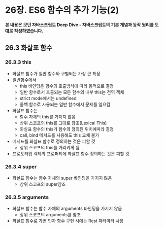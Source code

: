 # 26장. ES6 함수의 추가 기능(2)

**본 내용은 모던 자바스크립트 Deep Dive - 자바스크립트의 기본 개념과 동작 원리를 토대로 작성하였습니다.**

## 26.3 화살표 함수

### 26.3.3 this

* 화살표 함수가 일반 함수와 구별되는 가장 큰 특징
* 일반함수에서
  * this 바인딩은 함수의 호출방식에 따라 동적으로 결정
  * 일반 함수로서 호출되는 모든 함수의 내부 this는 전역 객체
  * strict mode에서는 undefined
  * 콜백 함수로 사용되는 일반 함수에서 문제를 일으킴
* 화살표 함수는
  * 함수 자체의 this를 가지지 않음
  * 상위 스코프의 this를 그대로 참조(Lexical This)
  * 화살표 함수의 this가 함수의 정의된 위치에따라 결정
  * call, bind 메서드를 사용해도 this 교체 불가
* 메서드를 화살표 함수로 정의하는 것은 피할 것
  * 상위 스코프의 this를 가리키게 됨
* 프로토타입 객체의 프로퍼티에 화살표 함수 정의하는 것은 피할 것



### 26.3.4 super

* 화살표 함수는 함수 자체의 super 바인딩을 가지지 않음
  * 상위 스코프의 super참조



### 26.3.5 arguments

* 화살표 함수는 함수 자체의 arguments 바인딩을 가지지 않음
  * 상위 스코프의 arguments를 참조
* 화살표 함수로 가변 인자 함수 구현 시에는 Rest 파라미터 사용